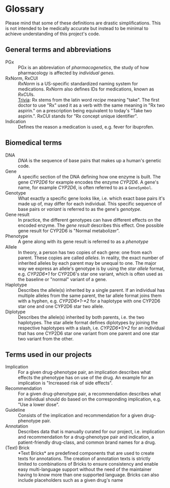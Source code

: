 # Glossary

Please mind that some of these definitions are drastic simplifications. This is
not intended to be medically accurate but instead to be minimal to achieve
understanding of this project's code.

## General terms and abbreviations

<dl>
  <dt>PGx</dt>
  <dd>PGx is an abbreviation of <em>pharmacogenetics</em>, the study of how
  pharmacology is affected by <em>individual genes</em>.</dd>

  <dt>RxNorm, RxCUI</dt>
  <dd><em>RxNorm</em> is a US-specific standardized naming system for
  medications. RxNorm also defines IDs for medications, known as
  <em>RxCUI</em>s.</dd>
  <dd><a href="https://www.merriam-webster.com/dictionary/Rx">Trivia</a>: Rx
  stems from the latin word <em>recipe</em> meaning "take". The first doctor to
  use "Rx" used it as a verb with the same meaning in "Rx two aspirin." on a
  prescription being equivalent to today's "Take two aspirin.". RxCUI stands for
  "Rx concept unique identifier".</dd>

  <dt>Indication</dt>
  <dd>Defines the reason a medication is used, e.g. fever for ibuprofen.</dd>
</dl>

## Biomedical terms

<dl>
  <dt>DNA</dt>
  <dd><em>DNA</em> is the sequence of base pairs that makes up a human's genetic
  code.</dd>

  <dt>Gene</dt>
  <dd>A specific section of the DNA defining how one enzyme is built. The gene
  <em>CYP2D6</em> for example encodes the enzyme <em>CYP2D6</em>. A gene's name,
  for example <em>CYP2D6</em>, is often referred to as a
  <code>GeneSymbol</code>.</dd>

  <dt>Genotype</dt>
  <dd>What exactly a specific gene looks like, i.e. which exact base pairs it's
  made up of, may differ for each individual. This specific sequence of base
  pairs or <em>variant</em> is referred to as the gene's <em>genotype</em>.</dd>

  <dt>Gene result</dt>
  <dd>In practice, the different genotypes can have different effects on the
  encoded enzyme. The <em>gene result</em> describes this effect.  One possible
  gene result for CYP2D6 is "Normal metabolizer".</dd>

  <dt>Phenotype</dt>
  <dd>A gene along with its gene result is referred to as a
  <em>phenotype</em></dd>

  <dt>Allele</dt>
  <dd>In theory, a person has two copies of each gene: one from each parent.
  These copies are called <em>alleles</em>. In reality, the exact number of
  inherited alleles by each parent may be unequal to one. The major way we
  express an allele's genotype is by using the <em>star allele</em> format, e.g.
  <em>CYP2D6*1</em> for CYP2D6's star one variant, which is often used as the
  baseline or "normal" variant of a gene.</dd>

  <dt>Haplotype</dt>
  <dd>Describes the allele(s) inherited by a single parent. If an individual has
  multiple alleles from the same parent, the tar allele format joins them with a
  hyphen, e.g. <em>CYP2D6*1-*2</em> for a haplotype with one CYP2D6 star one and
  one CYP2D6 star two allele.</dd>

  <dt>Diplotype</dt>
  <dd>Describes the allele(s) inherited by both parents, i.e.  the two
  haplotypes. The star allele format defines diplotypes by joining the
  respective haplotypes with a slash, i.e. <em>CYP2D6*1/*2</em> for an
  individual that has one CYP2D6 star one variant from one parent and one star
  two variant from the other.</dd>
</dl>

## Terms used in our projects

<dl>
  <dt>Implication</dt>
  <dd>For a given drug-phenotype pair, an implication describes what
  effects the phenotype has on use of the drug. An example for an
  implication is "Increased risk of side effects".</dd>

  <dt>Recommendation</dt>
  <dd>For a given drug-phenotype pair, a recommendation describes what an
  individual should do based on the corresponding implication, e.g. "Use a lower
  dose".</dd>

  <dt>Guideline</dt>
  <dd>Consists of the implication and recommendation for a given
  drug-phenotype pair.</dd>

  <dt>Annotation</dt>
  <dd>Describes data that is manually curated for our project, i.e. implication
  and recommendation for a drug-phenotype pair and indication, a
  patient-friendly drug-class, and common brand names for a drug.</dd>

  <dt>(Text) Brick</dt>
  <dd>*Text Bricks* are predefined components that are used to create texts for
  annotations. The creation of annotation texts is strictly limited to
  combinations of Bricks to ensure consistency and enable easy multi-language
  support without the need of the maintainer having to know more than one
  supported language. Bricks can also include placeholders such as a given
  drug's name</dd>
</dl>
